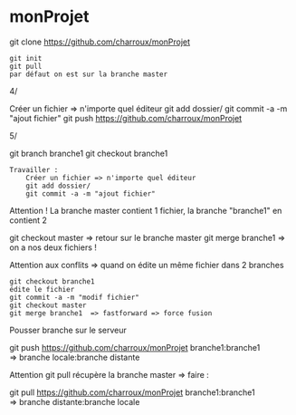 # monProjet

git clone https://github.com/charroux/monProjet

	git init
	git pull
	par défaut on est sur la branche master

4/ 

Créer un fichier => n'importe quel éditeur
git add dossier/
git commit -a -m "ajout fichier"
git push https://github.com/charroux/monProjet

5/

git branch branche1
git checkout branche1

	Travailler :
		Créer un fichier => n'importe quel éditeur
		git add dossier/
		git commit -a -m "ajout fichier"

Attention ! La branche master contient 1 fichier, la branche "branche1" en contient 2

git checkout master		=> retour sur le branche master
git merge branche1 		=> on a nos deux fichiers !

Attention aux conflits => quand on édite un même fichier dans 2 branches
	
	git checkout branche1
	édite le fichier
	git commit -a -m "modif fichier"
	git checkout master
	git merge branche1	=> fastforward => force fusion

Pousser branche sur le serveur

git push https://github.com/charroux/monProjet branche1:branche1	
		=> branche locale:branche distante

Attention git pull récupère la branche master => faire : 

git pull https://github.com/charroux/monProjet branche1:branche1	
		=> branche distante:branche locale 